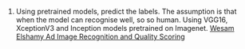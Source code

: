 1. Using pretrained models, predict the labels. The assumption is that when the model can recognise well, so so human. Using VGG16, XceptionV3 and Inception models pretrained on Imagenet.
[Wesam Elshamy Ad Image Recognition and Quality Scoring](https://www.kaggle.com/wesamelshamy/ad-image-recognition-and-quality-scoring)
